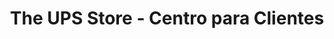 ---
title: "The UPS Store - Centro para Clientes"
url: /toa-baja/the-ups-store-centro-para-clientes/
shop: copyshop
---